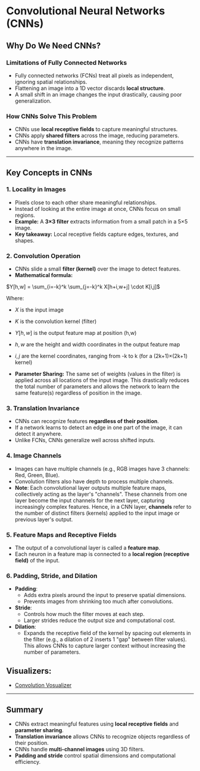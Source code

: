 # **Convolutional Neural Networks (CNNs)**

## **Why Do We Need CNNs?**
### **Limitations of Fully Connected Networks**
- Fully connected networks (FCNs) treat all pixels as independent, ignoring spatial relationships.
- Flattening an image into a 1D vector discards **local structure**.
- A small shift in an image changes the input drastically, causing poor generalization.

### **How CNNs Solve This Problem**
- CNNs use **local receptive fields** to capture meaningful structures.
- CNNs apply **shared filters** across the image, reducing parameters.
- CNNs have **translation invariance**, meaning they recognize patterns anywhere in the image.

---

## **Key Concepts in CNNs**

### **1. Locality in Images**
- Pixels close to each other share meaningful relationships.
- Instead of looking at the entire image at once, CNNs focus on small regions.
- **Example:** A **3×3 filter** extracts information from a small patch in a 5×5 image.
- **Key takeaway:** Local receptive fields capture edges, textures, and shapes.

### **2. Convolution Operation**
- CNNs slide a small **filter (kernel)** over the image to detect features.
- **Mathematical formula:**  

$Y[h,w] = \sum_{i=-k}^k \sum_{j=-k}^k X[h+i,w+j] \cdot K[i,j]$

Where:
- $X$ is the input image
- $K$ is the convolution kernel (filter)
- $Y[h,w]$ is the output feature map at position (h,w)
- $h,w$ are the height and width coordinates in the output feature map
- $i,j$ are the kernel coordinates, ranging from -k to k (for a (2k+1)×(2k+1) kernel)

- **Parameter Sharing:** The same set of weights (values in the filter) is applied across all locations of the input image. This drastically reduces the total number of parameters and allows the network to learn the same feature(s) regardless of position in the image.

### **3. Translation Invariance**
- CNNs can recognize features **regardless of their position**.
- If a network learns to detect an edge in one part of the image, it can detect it anywhere.
- Unlike FCNs, CNNs generalize well across shifted inputs.

### **4. Image Channels**
- Images can have multiple channels (e.g., RGB images have 3 channels: Red, Green, Blue).
- Convolution filters also have depth to process multiple channels.
- **Note**: Each convolutional layer outputs multiple feature maps, collectively acting as the layer's "channels". These channels from one layer become the input channels for the next layer, capturing increasingly complex features. Hence, in a CNN layer, **channels** refer to the number of distinct filters (kernels) applied to the input image or previous layer's output.


### **5. Feature Maps and Receptive Fields**
- The output of a convolutional layer is called a **feature map**.
- Each neuron in a feature map is connected to a **local region (receptive field)** of the input.

### **6. Padding, Stride, and Dilation**
- **Padding**:
  - Adds extra pixels around the input to preserve spatial dimensions.
  - Prevents images from shrinking too much after convolutions.
- **Stride**:
  - Controls how much the filter moves at each step.
  - Larger strides reduce the output size and computational cost.
- **Dilation**:
  - Expands the receptive field of the kernel by spacing out elements in the filter (e.g., a dilation of 2 inserts 1 "gap" between filter values). This allows CNNs to capture larger context without increasing the number of parameters.

## Visualizers:

- [Convolution Vosualizer](https://ezyang.github.io/convolution-visualizer/)
---

## **Summary**
- CNNs extract meaningful features using **local receptive fields** and **parameter sharing**.  
- **Translation invariance** allows CNNs to recognize objects regardless of their position.  
- CNNs handle **multi-channel images** using 3D filters.  
- **Padding and stride** control spatial dimensions and computational efficiency.

